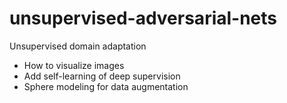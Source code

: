 # unsupervised-adversarial-nets
Unsupervised domain adaptation

- How to visualize images
- Add self-learning of deep supervision
- Sphere modeling for data augmentation